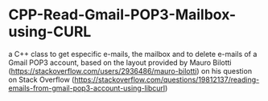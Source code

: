 # CPP-Read-Gmail-POP3-Mailbox-using-CURL
a C++ class to get especific e-mails, the mailbox and to delete e-mails of a Gmail POP3 account, based on the layout provided by Mauro Bilotti (https://stackoverflow.com/users/2936486/mauro-bilotti) on his question on Stack Overflow (https://stackoverflow.com/questions/19812137/reading-emails-from-gmail-pop3-account-using-libcurl)
